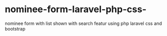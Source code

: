 # nominee-form-laravel-php-css-
nominee form with list shown with search featur using php laravel css and bootstrap
